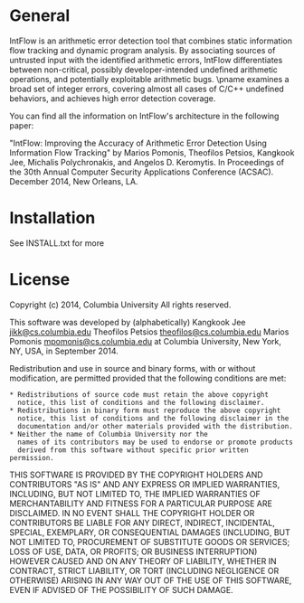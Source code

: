 General
=======

IntFlow is an arithmetic error detection tool that combines static information
flow tracking and dynamic program analysis. By associating sources of untrusted
input with the identified arithmetic errors, IntFlow differentiates between
non-critical, possibly developer-intended undefined arithmetic operations,
and potentially exploitable arithmetic bugs.
\pname examines a broad set of integer errors,
covering almost all cases of C/C++ undefined behaviors, and achieves high
error detection coverage.

You can find all the information on IntFlow's architecture in the following
paper:

"IntFlow: Improving the Accuracy of Arithmetic Error Detection Using Information
Flow Tracking" by Marios Pomonis, Theofilos Petsios, Kangkook Jee, Michalis
Polychronakis, and Angelos D. Keromytis. In Proceedings of the 30th Annual
Computer Security Applications Conference (ACSAC). December 2014, New Orleans,
LA.


Installation
============

See INSTALL.txt for more

License
=======

  Copyright (c) 2014, Columbia University
  All rights reserved.

  This software was developed by (alphabetically)
  Kangkook Jee <jikk@cs.columbia.edu>
  Theofilos Petsios <theofilos@cs.columbia.edu>
  Marios Pomonis <mpomonis@cs.columbia.edu>
  at Columbia University, New York, NY, USA, in September 2014.

  Redistribution and use in source and binary forms, with or without
  modification, are permitted provided that the following conditions are met:

    * Redistributions of source code must retain the above copyright
      notice, this list of conditions and the following disclaimer.
    * Redistributions in binary form must reproduce the above copyright
      notice, this list of conditions and the following disclaimer in the
      documentation and/or other materials provided with the distribution.
    * Neither the name of Columbia University nor the
      names of its contributors may be used to endorse or promote products
      derived from this software without specific prior written permission.

  THIS SOFTWARE IS PROVIDED BY THE COPYRIGHT HOLDERS AND CONTRIBUTORS "AS IS"
  AND ANY EXPRESS OR IMPLIED WARRANTIES, INCLUDING, BUT NOT LIMITED TO, THE
  IMPLIED WARRANTIES OF MERCHANTABILITY AND FITNESS FOR A PARTICULAR PURPOSE
  ARE DISCLAIMED. IN NO EVENT SHALL THE COPYRIGHT HOLDER OR CONTRIBUTORS BE
  LIABLE FOR ANY DIRECT, INDIRECT, INCIDENTAL, SPECIAL, EXEMPLARY, OR
  CONSEQUENTIAL DAMAGES (INCLUDING, BUT NOT LIMITED TO, PROCUREMENT OF
  SUBSTITUTE GOODS OR SERVICES; LOSS OF USE, DATA, OR PROFITS; OR BUSINESS
  INTERRUPTION) HOWEVER CAUSED AND ON ANY THEORY OF LIABILITY, WHETHER IN
  CONTRACT, STRICT LIABILITY, OR TORT (INCLUDING NEGLIGENCE OR OTHERWISE)
  ARISING IN ANY WAY OUT OF THE USE OF THIS SOFTWARE, EVEN IF ADVISED OF THE
  POSSIBILITY OF SUCH DAMAGE.
